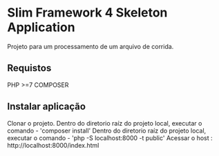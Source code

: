 # Slim Framework 4 Skeleton Application

Projeto para um processamento de um arquivo de corrida.

## Requistos 
 PHP >=7
 COMPOSER

## Instalar aplicação
Clonar o projeto.
Dentro do diretorio raíz do projeto local, executar o comando - 'composer install'
Dentro do diretorio raíz do projeto local, executar o comando - 'php -S localhost:8000 -t public'
Acessar o host :  http://localhost:8000/index.html

